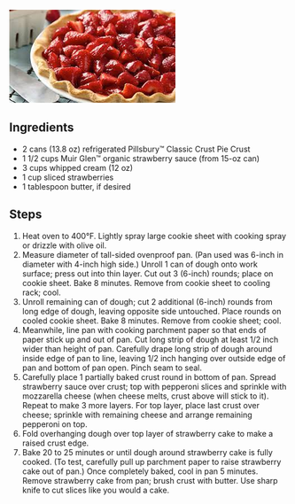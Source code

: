 ![Strawberry](https://raw.githubusercontent.com/mlaurel/astro-recipes-list/main/images/strawberry.jpg)

## Ingredients
- 2 cans (13.8 oz) refrigerated Pillsbury™ Classic Crust Pie Crust
- 1 1/2 cups Muir Glen™ organic strawberry sauce (from 15-oz can)
- 3 cups whipped cream (12 oz)
- 1 cup sliced strawberries
- 1 tablespoon butter, if desired


## Steps
1. Heat oven to 400°F. Lightly spray large cookie sheet with cooking spray or drizzle with olive oil.
2. Measure diameter of tall-sided ovenproof pan. (Pan used was 6-inch in diameter with 4-inch high side.) Unroll 1 can of dough onto work surface; press out into thin layer. Cut out 3 (6-inch) rounds; place on cookie sheet. Bake 8 minutes. Remove from cookie sheet to cooling rack; cool.
3. Unroll remaining can of dough; cut 2 additional (6-inch) rounds from long edge of dough, leaving opposite side untouched. Place rounds on cooled cookie sheet. Bake 8 minutes. Remove from cookie sheet; cool.
4. Meanwhile, line pan with cooking parchment paper so that ends of paper stick up and out of pan. Cut long strip of dough at least 1/2 inch wider than height of pan. Carefully drape long strip of dough around inside edge of pan to line, leaving 1/2 inch hanging over outside edge of pan and bottom of pan open. Pinch seam to seal.
5. Carefully place 1 partially baked crust round in bottom of pan. Spread strawberry sauce over crust; top with pepperoni slices and sprinkle with mozzarella cheese (when cheese melts, crust above will stick to it). Repeat to make 3 more layers. For top layer, place last crust over cheese; sprinkle with remaining cheese and arrange remaining pepperoni on top.
6. Fold overhanging dough over top layer of strawberry cake to make a raised crust edge.
7. Bake 20 to 25 minutes or until dough around strawberry cake is fully cooked. (To test, carefully pull up parchment paper to raise strawberry cake out of pan.) Once completely baked, cool in pan 5 minutes. Remove strawberry cake from pan; brush crust with butter. Use sharp knife to cut slices like you would a cake.
